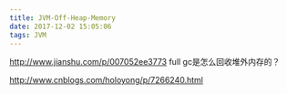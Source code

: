 ```yaml
---
title: JVM-Off-Heap-Memory
date: 2017-12-02 15:05:06
tags: JVM
---
```


http://www.jianshu.com/p/007052ee3773
full gc是怎么回收堆外内存的？

http://www.cnblogs.com/holoyong/p/7266240.html

